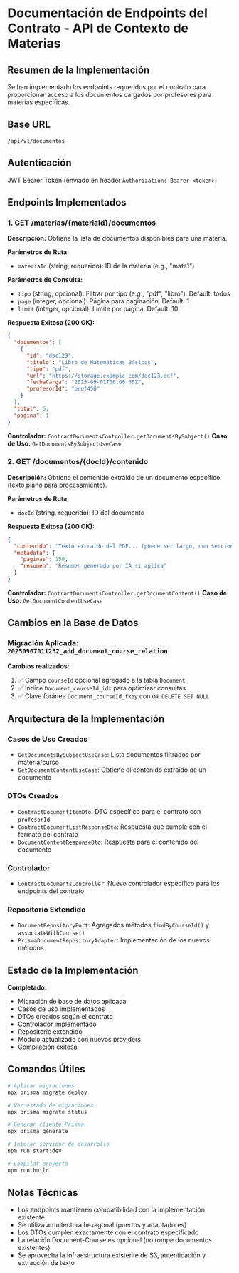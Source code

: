 # Documentación de Endpoints del Contrato - API de Contexto de Materias

## Resumen de la Implementación

Se han implementado los endpoints requeridos por el contrato para proporcionar acceso a los documentos cargados por profesores para materias específicas.

## Base URL
`/api/v1/documentos`

## Autenticación
JWT Bearer Token (enviado en header `Authorization: Bearer <token>`)

## Endpoints Implementados

### 1. GET /materias/{materiaId}/documentos

**Descripción:** Obtiene la lista de documentos disponibles para una materia.

**Parámetros de Ruta:**
- `materiaId` (string, requerido): ID de la materia (e.g., "mate1")

**Parámetros de Consulta:**
- `tipo` (string, opcional): Filtrar por tipo (e.g., "pdf", "libro"). Default: todos
- `page` (integer, opcional): Página para paginación. Default: 1
- `limit` (integer, opcional): Límite por página. Default: 10

**Respuesta Exitosa (200 OK):**
```json
{
  "documentos": [
    {
      "id": "doc123",
      "titulo": "Libro de Matemáticas Básicas",
      "tipo": "pdf",
      "url": "https://storage.example.com/doc123.pdf",
      "fechaCarga": "2025-09-01T00:00:00Z",
      "profesorId": "prof456"
    }
  ],
  "total": 5,
  "pagina": 1
}
```

**Controlador:** `ContractDocumentsController.getDocumentsBySubject()`
**Caso de Uso:** `GetDocumentsBySubjectUseCase`

### 2. GET /documentos/{docId}/contenido

**Descripción:** Obtiene el contenido extraído de un documento específico (texto plano para procesamiento).

**Parámetros de Ruta:**
- `docId` (string, requerido): ID del documento

**Respuesta Exitosa (200 OK):**
```json
{
  "contenido": "Texto extraído del PDF... (puede ser largo, con secciones)",
  "metadata": {
    "paginas": 150,
    "resumen": "Resumen generado por IA si aplica"
  }
}
```

**Controlador:** `ContractDocumentsController.getDocumentContent()`
**Caso de Uso:** `GetDocumentContentUseCase`

## Cambios en la Base de Datos

### Migración Aplicada: `20250907011252_add_document_course_relation`

**Cambios realizados:**
1. ✅ Campo `courseId` opcional agregado a la tabla `Document`
2. ✅ Índice `Document_courseId_idx` para optimizar consultas
3. ✅ Clave foránea `Document_courseId_fkey` con `ON DELETE SET NULL`

## Arquitectura de la Implementación

### Casos de Uso Creados
- `GetDocumentsBySubjectUseCase`: Lista documentos filtrados por materia/curso
- `GetDocumentContentUseCase`: Obtiene el contenido extraído de un documento

### DTOs Creados
- `ContractDocumentItemDto`: DTO específico para el contrato con `profesorId`
- `ContractDocumentListResponseDto`: Respuesta que cumple con el formato del contrato
- `DocumentContentResponseDto`: Respuesta para el contenido del documento

### Controlador
- `ContractDocumentsController`: Nuevo controlador específico para los endpoints del contrato

### Repositorio Extendido
- `DocumentRepositoryPort`: Agregados métodos `findByCourseId()` y `associateWithCourse()`
- `PrismaDocumentRepositoryAdapter`: Implementación de los nuevos métodos

## Estado de la Implementación

 **Completado:**
- Migración de base de datos aplicada
- Casos de uso implementados
- DTOs creados según el contrato
- Controlador implementado
- Repositorio extendido
- Módulo actualizado con nuevos providers
- Compilación exitosa



## Comandos Útiles

```bash
# Aplicar migraciones
npx prisma migrate deploy

# Ver estado de migraciones
npx prisma migrate status

# Generar cliente Prisma
npx prisma generate

# Iniciar servidor de desarrollo
npm run start:dev

# Compilar proyecto
npm run build
```

## Notas Técnicas

- Los endpoints mantienen compatibilidad con la implementación existente
- Se utiliza arquitectura hexagonal (puertos y adaptadores)
- Los DTOs cumplen exactamente con el contrato especificado
- La relación Document-Course es opcional (no rompe documentos existentes)
- Se aprovecha la infraestructura existente de S3, autenticación y extracción de texto
